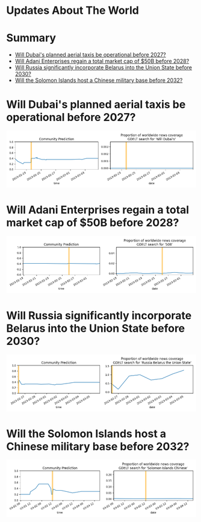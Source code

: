 
Updates About The World
=======================

Summary
=======

* [Will Dubai's planned aerial taxis be operational before 2027?](#will-dubais-planned-aerial-taxis-be-operational-before-2027)
* [Will Adani Enterprises regain a total market cap of $50B before 2028?](#will-adani-enterprises-regain-a-total-market-cap-of-50b-before-2028)
* [Will Russia significantly incorporate Belarus into the Union State before 2030?](#will-russia-significantly-incorporate-belarus-into-the-union-state-before-2030)
* [Will the Solomon Islands host a Chinese military base before 2032?](#will-the-solomon-islands-host-a-chinese-military-base-before-2032)

# Will Dubai's planned aerial taxis be operational before 2027?


![Dubai's aerial taxis operational before 2027?](assets/06.png)
# Will Adani Enterprises regain a total market cap of $50B before 2028?


![Adani Market Cap Recovery by 2028](assets/07.png)
# Will Russia significantly incorporate Belarus into the Union State before 2030?


![Russia taking over Belarus before 2030](assets/08.png)
# Will the Solomon Islands host a Chinese military base before 2032?


![Chinese Military Base in the Solomon Islands](assets/09.png)